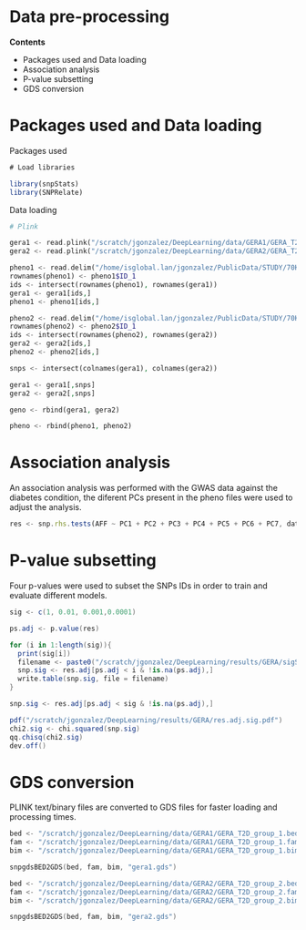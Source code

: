 **Data pre-processing**
=======================

**Contents**

-   Packages used and Data loading
-   Association analysis
-   P-value subsetting
-   GDS conversion

**Packages used and Data loading**
==================================

Packages used

``` javascript
# Load libraries

library(snpStats)
library(SNPRelate)
```

Data loading

``` php
# Plink

gera1 <- read.plink("/scratch/jgonzalez/DeepLearning/data/GERA1/GERA_T2D_group_1")$genotypes
gera2 <- read.plink("/scratch/jgonzalez/DeepLearning/data/GERA2/GERA_T2D_group_2")$genotypes

pheno1 <- read.delim("/home/isglobal.lan/jgonzalez/PublicData/STUDY/70KforT2D/pheno/GERA1.sample", sep="")
rownames(pheno1) <- pheno1$ID_1
ids <- intersect(rownames(pheno1), rownames(gera1))
gera1 <- gera1[ids,]
pheno1 <- pheno1[ids,]

pheno2 <- read.delim("/home/isglobal.lan/jgonzalez/PublicData/STUDY/70KforT2D/pheno/GERA2.sample", sep="")
rownames(pheno2) <- pheno2$ID_1
ids <- intersect(rownames(pheno2), rownames(gera2))
gera2 <- gera2[ids,]
pheno2 <- pheno2[ids,]

snps <- intersect(colnames(gera1), colnames(gera2))

gera1 <- gera1[,snps]
gera2 <- gera2[,snps]

geno <- rbind(gera1, gera2)

pheno <- rbind(pheno1, pheno2)
```

**Association analysis**
========================

An association analysis was performed with the GWAS data against the diabetes condition, the diferent PCs present in the pheno files were used to adjust the analysis.

``` javascript
res <- snp.rhs.tests(AFF ~ PC1 + PC2 + PC3 + PC4 + PC5 + PC6 + PC7, data = pheno, snp.data = geno)
```

**P-value subsetting**
======================

Four p-values were used to subset the SNPs IDs in order to train and evaluate different models.

``` c#
sig <- c(1, 0.01, 0.001,0.0001)

ps.adj <- p.value(res)

for (i in 1:length(sig)){
  print(sig[i])
  filename <- paste0("/scratch/jgonzalez/DeepLearning/results/GERA/sigSnp_",sig[i],".txt")
  snp.sig <- res.adj[ps.adj < i & !is.na(ps.adj),]
  write.table(snp.sig, file = filename)
}

snp.sig <- res.adj[ps.adj < sig & !is.na(ps.adj),]

pdf("/scratch/jgonzalez/DeepLearning/results/GERA/res.adj.sig.pdf")
chi2.sig <- chi.squared(snp.sig)
qq.chisq(chi2.sig)
dev.off()
```

**GDS conversion**
==================

PLINK text/binary files are converted to GDS files for faster loading and processing times.

``` c++
bed <- "/scratch/jgonzalez/DeepLearning/data/GERA1/GERA_T2D_group_1.bed"
fam <- "/scratch/jgonzalez/DeepLearning/data/GERA1/GERA_T2D_group_1.fam"
bim <- "/scratch/jgonzalez/DeepLearning/data/GERA1/GERA_T2D_group_1.bim"

snpgdsBED2GDS(bed, fam, bim, "gera1.gds")

bed <- "/scratch/jgonzalez/DeepLearning/data/GERA2/GERA_T2D_group_2.bed"
fam <- "/scratch/jgonzalez/DeepLearning/data/GERA2/GERA_T2D_group_2.fam"
bim <- "/scratch/jgonzalez/DeepLearning/data/GERA2/GERA_T2D_group_2.bim"

snpgdsBED2GDS(bed, fam, bim, "gera2.gds")
```
